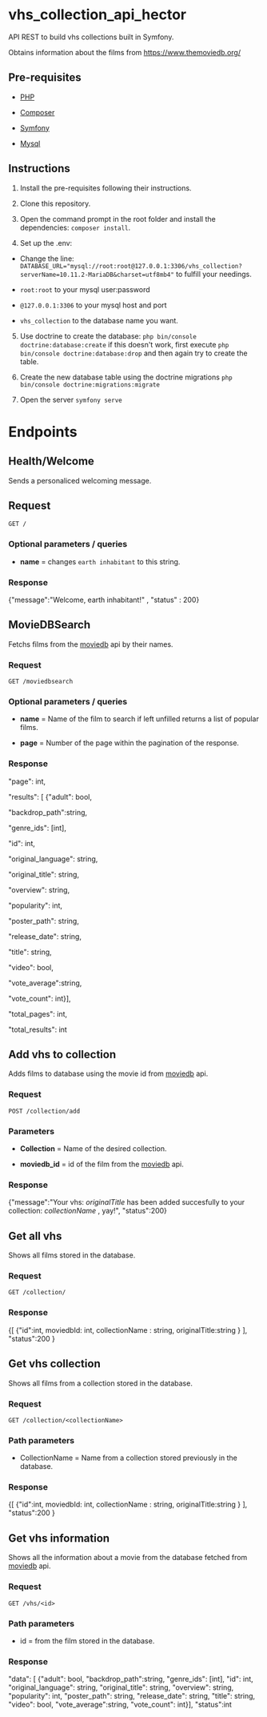 # vhs_collection_api_hector

API REST to build vhs collections built in Symfony.

Obtains information about the films from https://www.themoviedb.org/

## Pre-requisites

- [PHP](https://www.php.net/manual/es/install.php)

- [Composer](https://getcomposer.org/)

- [Symfony](https://symfony.com/)

- [Mysql](https://www.mysql.com/)

## Instructions

1. Install the pre-requisites following their instructions.

2. Clone this repository.

3. Open the command prompt in the root folder and install the dependencies: `composer install`.

4. Set up the .env:

- Change the line: `DATABASE_URL="mysql://root:root@127.0.0.1:3306/vhs_collection?serverName=10.11.2-MariaDB&charset=utf8mb4"` to fulfill your needings.

- `root:root` to your mysql user:password

- `@127.0.0.1:3306` to your mysql host and port

- `vhs_collection` to the database name you want.

5. Use doctrine to create the database: `php bin/console doctrine:database:create` if this doesn't work, first execute `php bin/console doctrine:database:drop` and then again try to create the table.

6. Create the new database table using the doctrine migrations `php bin/console doctrine:migrations:migrate`

7. Open the server `symfony serve`

# Endpoints

## Health/Welcome

Sends a personaliced welcoming message.

## Request

`GET /`

### Optional parameters / queries

- **name** = changes `earth inhabitant` to this string.

### Response

{"message":"Welcome, earth inhabitant!" , "status" : 200}

## MovieDBSearch

Fetchs films from the [moviedb](https://developer.themoviedb.org/docs) api by their names.

### Request

`GET /moviedbsearch`

### Optional parameters / queries

- **name** = Name of the film to search if left unfilled returns a list of popular films.

- **page** = Number of the page within the pagination of the response.

### Response

"page": int,

"results": [ {"adult": bool,

"backdrop_path":string,

"genre_ids": [int],

"id": int,

"original_language": string,

"original_title": string,

"overview": string,

"popularity": int,

"poster_path": string,

"release_date": string,

"title": string,

"video": bool,

"vote_average":string,

"vote_count": int}],

"total_pages": int,

"total_results": int

## Add vhs to collection

Adds films to database using the movie id from [moviedb](https://developer.themoviedb.org/docs) api.

### Request

`POST /collection/add`

### Parameters

- **Collection** = Name of the desired collection.

- **moviedb_id** = id of the film from the [moviedb](https://developer.themoviedb.org/docs) api.

### Response

{"message":"Your vhs: _originalTitle_ has been added succesfully to your collection: _collectionName_ , yay!", "status":200}

## Get all vhs

Shows all films stored in the database.

### Request

`GET /collection/`

### Response

{[
{"id":int,
moviedbId: int,
collectionName : string,
originalTitle:string }
],
"status":200
}

## Get vhs collection

Shows all films from a collection stored in the database.

### Request

`GET /collection/<collectionName>`

### Path parameters

- CollectionName = Name from a collection stored previously in the database.

### Response

{[
{"id":int,
moviedbId: int,
collectionName : string,
originalTitle:string }
],
"status":200
}

## Get vhs information

Shows all the information about a movie from the database fetched from [moviedb](https://developer.themoviedb.org/docs) api.

### Request

`GET /vhs/<id>`

### Path parameters

- id = from the film stored in the database.

### Response

"data": [ {"adult": bool,
"backdrop_path":string,
"genre_ids": [int],
"id": int,
"original_language": string,
"original_title": string,
"overview": string,
"popularity": int,
"poster_path": string,
"release_date": string,
"title": string,
"video": bool,
"vote_average":string,
"vote_count": int}],
"status":int
